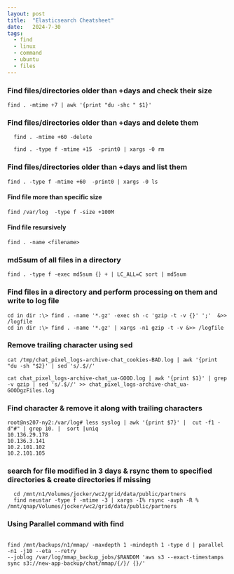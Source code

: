 ```yaml
---
layout: post
title:  "Elasticsearch Cheatsheet"
date:   2024-7-30
tags:
  - find
  - linux
  - command
  - ubuntu
  - files
---
```


### Find files/directories older than +days and check their size 

```
find . -mtime +7 | awk '{print "du -shc " $1}'
```

### Find files/directories older than +days and delete them

```
  find . -mtime +60 -delete

  find . -type f -mtime +15  -print0 | xargs -0 rm
```
### Find files/directories older than +days and list them 

```
find . -type f -mtime +60  -print0 | xargs -0 ls 
```

#### Find file more than specific size

```
find /var/log  -type f -size +100M
```

#### Find file resursively
```
find . -name <filename>
```

### md5sum of all files in a directory

```
find . -type f -exec md5sum {} + | LC_ALL=C sort | md5sum
```

### Find files in a directory and perform  processing on them and write to log file

```
cd in dir :\> find . -name '*.gz' -exec sh -c 'gzip -t -v {}' ';'  &>> /logfile
cd in dir :\> find . -name '*.gz' | xargs -n1 gzip -t -v &>> /logfile
```

### Remove trailing character using sed

```
cat /tmp/chat_pixel_logs-archive-chat_cookies-BAD.log | awk '{print "du -sh "$2}' | sed 's/.$//'

cat chat_pixel_logs-archive-chat_ua-GOOD.log | awk '{print $1}' | grep -v gzip | sed 's/.$//' >> chat_pixel_logs-archive-chat_ua-GOODgzFiles.log
```

### Find character & remove it along with trailing characters

```
root@ns207-ny2:/var/log# less syslog | awk '{print $7}' |  cut -f1 -d"#" | grep 10. |  sort |uniq
10.136.29.178
10.136.3.141
10.2.101.102
10.2.101.105
```

### search for file modified in 3 days & rsync them to specified directories & create directories if missing
  
```  
  cd /mnt/n1/Volumes/jocker/wc2/grid/data/public/partners
  find neustar -type f -mtime -3 | xargs -I% rsync -avph -R % /mnt/qnap/Volumes/jocker/wc2/grid/data/public/partners
```

### Using Parallel command with find

```

find /mnt/backups/n1/mmap/ -maxdepth 1 -mindepth 1 -type d | parallel -n1 -j10 --eta --retry 
--joblog /var/log/mmap_backup_jobs/$RANDOM 'aws s3 --exact-timestamps sync s3://new-app-backup/chat/mmap/{/}/ {}/'

```